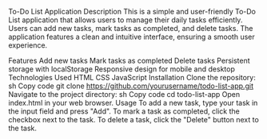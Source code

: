 To-Do List Application
Description
This is a simple and user-friendly To-Do List application that allows users to manage their daily tasks efficiently. Users can add new tasks, mark tasks as completed, and delete tasks. The application features a clean and intuitive interface, ensuring a smooth user experience.

Features
Add new tasks
Mark tasks as completed
Delete tasks
Persistent storage with localStorage
Responsive design for mobile and desktop
Technologies Used
HTML
CSS
JavaScript
Installation
Clone the repository:
sh
Copy code
git clone https://github.com/yourusername/todo-list-app.git
Navigate to the project directory:
sh
Copy code
cd todo-list-app
Open index.html in your web browser.
Usage
To add a new task, type your task in the input field and press "Add".
To mark a task as completed, click the checkbox next to the task.
To delete a task, click the "Delete" button next to the task.
